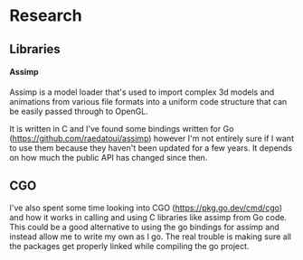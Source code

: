 # Research
## Libraries
#### Assimp
Assimp is a model loader that's used to import complex 3d models and animations from various file formats into a uniform code structure that can be easily passed through to OpenGL.

It is written in C and I've found some bindings written for Go (https://github.com/raedatoui/assimp) however I'm not entirely sure if I want to use them because they haven't been updated for a few years. It depends on how much the public API has changed since then.

## CGO
I've also spent some time looking into CGO (https://pkg.go.dev/cmd/cgo) and how it works in calling and using C libraries like assimp from Go code. This could be a good alternative to using the go bindings for assimp and instead allow me to write my own as I go. The real trouble is making sure all the packages get properly linked while compiling the go project.